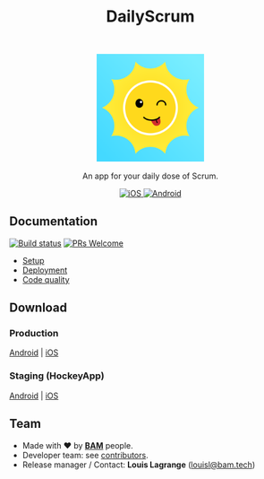 <h1 align="center">DailyScrum</h1>
<br />
<p align="center">
  <img alt="DailyScrum" title="DailyScrum" src="ios/DailyScrum/Images.xcassets/AppIcon.appiconset/icon-1024@1x.png" height="192">
</p>

<p align="center">
  An app for your daily dose of Scrum.
</p>

<p align="center">
  <a href="https://itunes.apple.com/app/dailyscrum/id1286338464">
    <img alt="iOS" title="App Store" src="https://i.imgur.com/0n2zqHD.png" width="140">
  </a>

  <a href="https://play.google.com/store/apps/details?id=tech.bam.DailyScrum">
    <img alt="Android" title="Google Play" src="https://i.imgur.com/mtGRPuM.png" width="140">
  </a>
</p>

## Documentation
[![Build status](https://img.shields.io/circleci/project/github/Minishlink/DailyScrum.svg)](https://circleci.com/gh/Minishlink/DailyScrum)
[![PRs Welcome](https://img.shields.io/badge/PRs-welcome-brightgreen.svg)](http://makeapullrequest.com)

* [Setup](doc/setup.md)
* [Deployment](doc/deployment.md)
* [Code quality](doc/code_quality.md)

## Download
### Production
[Android](https://play.google.com/store/apps/details?id=tech.bam.DailyScrum) | [iOS](https://itunes.apple.com/app/dailyscrum/id1286338464)

### Staging (HockeyApp)
[Android](https://rink.hockeyapp.net/apps/d465ef7f42144497b04829bb5e19b7c2) | [iOS](https://rink.hockeyapp.net/apps/af7d5039933a43e48637b722804106cf)

## Team
* Made with :heart: by [**BAM**](http://www.bam.tech/equipe-bam) people.
* Developer team: see [contributors](../../graphs/contributors).
* Release manager / Contact: **Louis Lagrange** (louisl@bam.tech)
